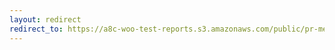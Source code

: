 ```yaml
---
layout: redirect
redirect_to: https://a8c-woo-test-reports.s3.amazonaws.com/public/pr-merge/45324/e2e/index.html
---
```

